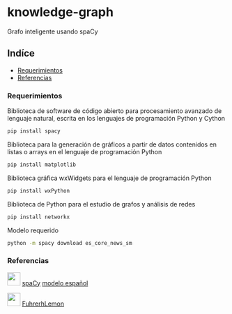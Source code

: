 # knowledge-graph
Grafo inteligente usando spaCy
## **Indíce**
- [Requerimientos](#Requerimientos)
- [Referencias](#Referencias)  
### Requerimientos
Biblioteca de software de código abierto para procesamiento avanzado de lenguaje natural, escrita en los lenguajes de programación Python y Cython
```sh
pip install spacy
```
Biblioteca para la generación de gráficos a partir de datos contenidos en listas o arrays en el lenguaje de programación Python
```sh
pip install matplotlib
```
Biblioteca gráfica wxWidgets para el lenguaje de programación Python
```sh
pip install wxPython
```
Biblioteca de Python para el estudio de grafos y análisis de redes
```sh
pip install networkx
```
Modelo requerido
```sh
python -m spacy download es_core_news_sm
```
### Referencias
<code><img height="30" src="https://upload.wikimedia.org/wikipedia/commons/thumb/8/88/SpaCy_logo.svg/512px-SpaCy_logo.svg.png"></code>
[spaCy](https://spacy.io/)
[modelo español](https://spacy.io/models/es)

<code><img height="30" src="https://avatars3.githubusercontent.com/u/58157906?s=400&u=c221828be1dc557f7f88b2e58f15055c3ae7f5ea&v=4"></code>
[FuhrerhLemon](https://github.com/Fuhrerh-Lemon/Fuhrerh-Lemon)

